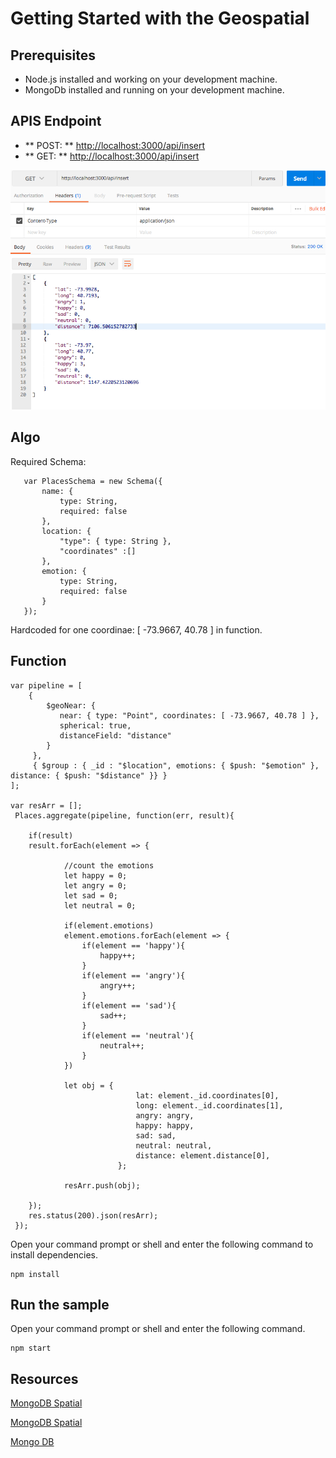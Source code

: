 # Getting Started with the Geospatial #

## Prerequisites
- Node.js installed and working on your development machine. 
- MongoDb installed and running on your development machine.

## APIS Endpoint
- ** POST: ** [http://localhost:3000/api/insert](http://localhost:3000/api/insert)
- ** GET: ** [http://localhost:3000/api/insert](http://localhost:3000/api/insert)

![Response](response.png)


## Algo
Required Schema:
 ```Shell
    var PlacesSchema = new Schema({
        name: {
            type: String,
            required: false
        },
        location: {
            "type": { type: String },
            "coordinates" :[]
        },
        emotion: {
            type: String,
            required: false
        }
    });
 ```   

Hardcoded for one coordinae: [ -73.9667, 40.78 ] in function.

## Function

    var pipeline = [
        {
            $geoNear: {
               near: { type: "Point", coordinates: [ -73.9667, 40.78 ] },
               spherical: true,
               distanceField: "distance"
            }
         },
         { $group : { _id : "$location", emotions: { $push: "$emotion" }, distance: { $push: "$distance" }} }
    ];

    var resArr = [];
     Places.aggregate(pipeline, function(err, result){
        
        if(result)
        result.forEach(element => {

                //count the emotions
                let happy = 0;
                let angry = 0;
                let sad = 0;
                let neutral = 0;

                if(element.emotions)
                element.emotions.forEach(element => {
                    if(element == 'happy'){
                        happy++;
                    }
                    if(element == 'angry'){
                        angry++;
                    }
                    if(element == 'sad'){
                        sad++;
                    }
                    if(element == 'neutral'){
                        neutral++;
                    }
                }) 

                let obj = {
                                lat: element._id.coordinates[0],
                                long: element._id.coordinates[1],
                                angry: angry,
                                happy: happy,
                                sad: sad,
                                neutral: neutral,
                                distance: element.distance[0],
                            };

                resArr.push(obj);
                
        });
        res.status(200).json(resArr);
     });    

Open your command prompt or shell and enter the following command to install dependencies.
 ```Shell
npm install
```
 ## Run the sample
 Open your command prompt or shell and enter the following command.
 ```Shell
npm start
```

## Resources ##

[MongoDB Spatial](https://docs.mongodb.com/manual/reference/command/geoSearch/)

[MongoDB Spatial](https://docs.mongodb.com/manual/geospatial-queries/)

[Mongo DB](http://excellencenodejsblog.com/mongoose-aggregation-count-group-match-project/)

